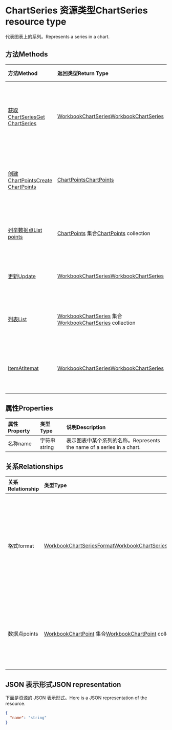 # <a name="chartseries-resource-type"></a><span data-ttu-id="0595e-101">ChartSeries 资源类型</span><span class="sxs-lookup"><span data-stu-id="0595e-101">ChartSeries resource type</span></span>

<span data-ttu-id="0595e-102">代表图表上的系列。</span><span class="sxs-lookup"><span data-stu-id="0595e-102">Represents a series in a chart.</span></span>


## <a name="methods"></a><span data-ttu-id="0595e-103">方法</span><span class="sxs-lookup"><span data-stu-id="0595e-103">Methods</span></span>

| <span data-ttu-id="0595e-104">方法</span><span class="sxs-lookup"><span data-stu-id="0595e-104">Method</span></span>           | <span data-ttu-id="0595e-105">返回类型</span><span class="sxs-lookup"><span data-stu-id="0595e-105">Return Type</span></span>    |<span data-ttu-id="0595e-106">说明</span><span class="sxs-lookup"><span data-stu-id="0595e-106">Description</span></span>|
|:---------------|:--------|:----------|
|[<span data-ttu-id="0595e-107">获取 ChartSeries</span><span class="sxs-lookup"><span data-stu-id="0595e-107">Get ChartSeries</span></span>](../api/chartseries_get.md) | [<span data-ttu-id="0595e-108">WorkbookChartSeries</span><span class="sxs-lookup"><span data-stu-id="0595e-108">WorkbookChartSeries</span></span>](chartseries.md) |<span data-ttu-id="0595e-109">读取 chartSeries 对象的属性和关系。</span><span class="sxs-lookup"><span data-stu-id="0595e-109">Read properties and relationships of chartSeries object.</span></span>|
|[<span data-ttu-id="0595e-110">创建 ChartPoints</span><span class="sxs-lookup"><span data-stu-id="0595e-110">Create ChartPoints</span></span>](../api/chartseries_post_points.md) |[<span data-ttu-id="0595e-111">ChartPoints</span><span class="sxs-lookup"><span data-stu-id="0595e-111">ChartPoints</span></span>](chartpoint.md)| <span data-ttu-id="0595e-112">通过发布到点集合创建新的 ChartPoints。</span><span class="sxs-lookup"><span data-stu-id="0595e-112">Create a new ChartPoints by posting to the points collection.</span></span>|
|[<span data-ttu-id="0595e-113">列举数据点</span><span class="sxs-lookup"><span data-stu-id="0595e-113">List points</span></span>](../api/chartseries_list_points.md) |<span data-ttu-id="0595e-114">[ChartPoints](chartpoint.md) 集合</span><span class="sxs-lookup"><span data-stu-id="0595e-114">[ChartPoints](chartpoint.md) collection</span></span>| <span data-ttu-id="0595e-115">获取 ChartPoints 对象集合。</span><span class="sxs-lookup"><span data-stu-id="0595e-115">Get a ChartPoints object collection.</span></span>|
|[<span data-ttu-id="0595e-116">更新</span><span class="sxs-lookup"><span data-stu-id="0595e-116">Update</span></span>](../api/chartseries_update.md) | [<span data-ttu-id="0595e-117">WorkbookChartSeries</span><span class="sxs-lookup"><span data-stu-id="0595e-117">WorkbookChartSeries</span></span>](chartseries.md) |<span data-ttu-id="0595e-118">更新 ChartSeries 对象。</span><span class="sxs-lookup"><span data-stu-id="0595e-118">Update ChartSeries object.</span></span> |
|[<span data-ttu-id="0595e-119">列表</span><span class="sxs-lookup"><span data-stu-id="0595e-119">List</span></span>](../api/chartseries_list.md) | <span data-ttu-id="0595e-120">[WorkbookChartSeries](chartseries.md) 集合</span><span class="sxs-lookup"><span data-stu-id="0595e-120">[WorkbookChartSeries](chartseries.md) collection</span></span> |<span data-ttu-id="0595e-121">获取 chartSeries 对象集合。</span><span class="sxs-lookup"><span data-stu-id="0595e-121">Get chartSeries object collection.</span></span> |
|[<span data-ttu-id="0595e-122">ItemAt</span><span class="sxs-lookup"><span data-stu-id="0595e-122">Itemat</span></span>](../api/chartseriescollection_itemat.md)|[<span data-ttu-id="0595e-123">WorkbookChartSeries</span><span class="sxs-lookup"><span data-stu-id="0595e-123">WorkbookChartSeries</span></span>](chartseries.md)|<span data-ttu-id="0595e-124">根据集合中的位置检索系列</span><span class="sxs-lookup"><span data-stu-id="0595e-124">Retrieves a series based on its position in the collection</span></span>|

## <a name="properties"></a><span data-ttu-id="0595e-125">属性</span><span class="sxs-lookup"><span data-stu-id="0595e-125">Properties</span></span>
| <span data-ttu-id="0595e-126">属性</span><span class="sxs-lookup"><span data-stu-id="0595e-126">Property</span></span>     | <span data-ttu-id="0595e-127">类型</span><span class="sxs-lookup"><span data-stu-id="0595e-127">Type</span></span>   |<span data-ttu-id="0595e-128">说明</span><span class="sxs-lookup"><span data-stu-id="0595e-128">Description</span></span>|
|:---------------|:--------|:----------|
|<span data-ttu-id="0595e-129">名称</span><span class="sxs-lookup"><span data-stu-id="0595e-129">name</span></span>|<span data-ttu-id="0595e-130">字符串</span><span class="sxs-lookup"><span data-stu-id="0595e-130">string</span></span>|<span data-ttu-id="0595e-131">表示图表中某个系列的名称。</span><span class="sxs-lookup"><span data-stu-id="0595e-131">Represents the name of a series in a chart.</span></span>|

## <a name="relationships"></a><span data-ttu-id="0595e-132">关系</span><span class="sxs-lookup"><span data-stu-id="0595e-132">Relationships</span></span>
| <span data-ttu-id="0595e-133">关系</span><span class="sxs-lookup"><span data-stu-id="0595e-133">Relationship</span></span> | <span data-ttu-id="0595e-134">类型</span><span class="sxs-lookup"><span data-stu-id="0595e-134">Type</span></span>   |<span data-ttu-id="0595e-135">说明</span><span class="sxs-lookup"><span data-stu-id="0595e-135">Description</span></span>|
|:---------------|:--------|:----------|
|<span data-ttu-id="0595e-136">格式</span><span class="sxs-lookup"><span data-stu-id="0595e-136">format</span></span>|[<span data-ttu-id="0595e-137">WorkbookChartSeriesFormat</span><span class="sxs-lookup"><span data-stu-id="0595e-137">WorkbookChartSeriesFormat</span></span>](chartseriesformat.md)|<span data-ttu-id="0595e-p101">表示图表系列的格式，包括填充和线条格式。只读。</span><span class="sxs-lookup"><span data-stu-id="0595e-p101">Represents the formatting of a chart series, which includes fill and line formatting. Read-only.</span></span>|
|<span data-ttu-id="0595e-140">数据点</span><span class="sxs-lookup"><span data-stu-id="0595e-140">points</span></span>|<span data-ttu-id="0595e-141">[WorkbookChartPoint](chartpoint.md) 集合</span><span class="sxs-lookup"><span data-stu-id="0595e-141">[WorkbookChartPoint](chartpoint.md) collection</span></span>|<span data-ttu-id="0595e-p102">表示系列中所有数据点的集合。只读。</span><span class="sxs-lookup"><span data-stu-id="0595e-p102">Represents a collection of all points in the series. Read-only.</span></span>|

## <a name="json-representation"></a><span data-ttu-id="0595e-144">JSON 表示形式</span><span class="sxs-lookup"><span data-stu-id="0595e-144">JSON representation</span></span>

<span data-ttu-id="0595e-145">下面是资源的 JSON 表示形式。</span><span class="sxs-lookup"><span data-stu-id="0595e-145">Here is a JSON representation of the resource.</span></span>

<!-- {
  "blockType": "resource",
  "baseType": "microsoft.graph.entity",
  "optionalProperties": [

  ],
  "@odata.type": "microsoft.graph.workbookChartSeries"
}-->

```json
{
  "name": "string"
}

```

<!-- uuid: 8fcb5dbc-d5aa-4681-8e31-b001d5168d79
2015-10-25 14:57:30 UTC -->
<!-- {
  "type": "#page.annotation",
  "description": "ChartSeries resource",
  "keywords": "",
  "section": "documentation",
  "tocPath": ""
}-->
